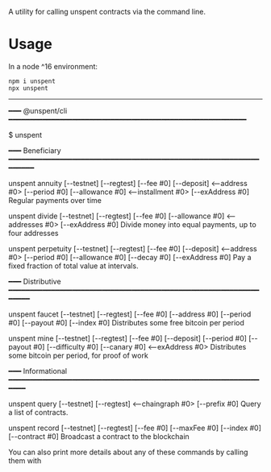 A utility for calling unspent contracts via the command line.

# Usage

In a node ^16 environment:

    npm i unspent
    npx unspent



---
━━━ @unspent/cli ━━━━━━━━━━━━━━━━━━━━━━━━━━━━━━━━━━━━━━━━━━━━━━━━━━━━━━━━

  $ unspent <command>

━━━ Beneficiary ━━━━━━━━━━━━━━━━━━━━━━━━━━━━━━━━━━━━━━━━━━━━━━━━━━━━━━━━━━━━━━━━━

  unspent annuity [--testnet] [--regtest] [--fee #0] [--deposit] <--address #0> [--period #0] [--allowance #0] <--installment #0> [--exAddress #0]
    Regular payments over time

  unspent divide [--testnet] [--regtest] [--fee #0] [--allowance #0] <--addresses #0> [--exAddress #0]
    Divide money into equal payments, up to four addresses

  unspent perpetuity [--testnet] [--regtest] [--fee #0] [--deposit] <--address #0> [--period #0] [--allowance #0] [--decay #0] [--exAddress #0]
    Pay a fixed fraction of total value at intervals.

━━━ Distributive ━━━━━━━━━━━━━━━━━━━━━━━━━━━━━━━━━━━━━━━━━━━━━━━━━━━━━━━━━━━━━━━━

  unspent faucet [--testnet] [--regtest] [--fee #0] [--address #0] [--period #0] [--payout #0] [--index #0]
    Distributes some free bitcoin per period

  unspent mine [--testnet] [--regtest] [--fee #0] [--deposit] [--period #0] [--payout #0] [--difficulty #0] [--canary #0] <--exAddress #0>
    Distributes some bitcoin per period, for proof of work

━━━ Informational ━━━━━━━━━━━━━━━━━━━━━━━━━━━━━━━━━━━━━━━━━━━━━━━━━━━━━━━━━━━━━━━

  unspent query [--testnet] [--regtest] <--chaingraph #0> [--prefix #0]
    Query a list of contracts.

  unspent record [--testnet] [--regtest] [--fee #0] [--maxFee #0] [--index #0] [--contract #0]
    Broadcast a contract to the blockchain

You can also print more details about any of these commands by calling them with 